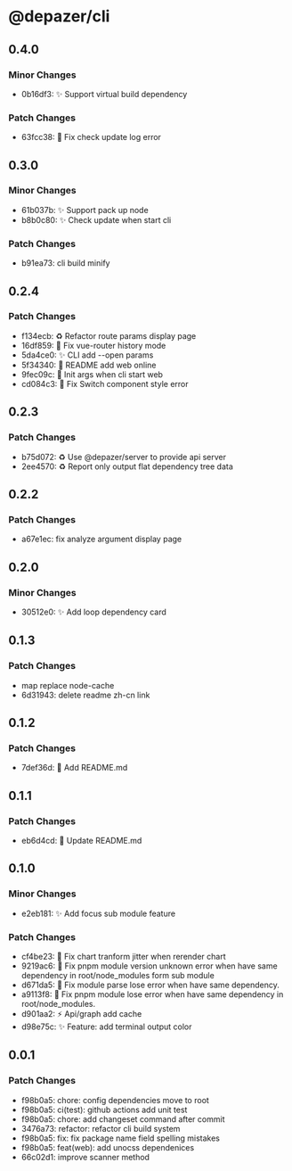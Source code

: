 # @depazer/cli

## 0.4.0

### Minor Changes

- 0b16df3: ✨ Support virtual build dependency

### Patch Changes

- 63fcc38: 🐛 Fix check update log error

## 0.3.0

### Minor Changes

- 61b037b: ✨ Support pack up node
- b8b0c80: ✨ Check update when start cli

### Patch Changes

- b91ea73: cli build minify

## 0.2.4

### Patch Changes

- f134ecb: ♻️ Refactor route params display page
- 16df859: 🐛 Fix vue-router history mode
- 5da4ce0: ✨ CLI add --open params
- 5f34340: 📄 README add web online
- 9fec09c: 🐛 Init args when cli start web
- cd084c3: 🐛 Fix Switch component style error

## 0.2.3

### Patch Changes

- b75d072: ♻️ Use @depazer/server to provide api server
- 2ee4570: ♻️ Report only output flat dependency tree data

## 0.2.2

### Patch Changes

- a67e1ec: fix analyze argument display page

## 0.2.0

### Minor Changes

- 30512e0: ✨ Add loop dependency card

## 0.1.3

### Patch Changes

- map replace node-cache
- 6d31943: delete readme zh-cn link

## 0.1.2

### Patch Changes

- 7def36d: 📄 Add README.md

## 0.1.1

### Patch Changes

- eb6d4cd: 📄 Update README.md

## 0.1.0

### Minor Changes

- e2eb181: ✨ Add focus sub module feature

### Patch Changes

- cf4be23: 🐛 Fix chart tranform jitter when rerender chart
- 9219ac6: 🐛 Fix pnpm module version unknown error when have same dependency in root/node_modules form sub module
- d671da5: 🐛 Fix module parse lose error when have same dependency.
- a9113f8: 🐛 Fix pnpm module lose error when have same dependency in root/node_modules.
- d901aa2: ⚡ Api/graph add cache
- d98e75c: ✨ Feature: add terminal output color

## 0.0.1

### Patch Changes

- f98b0a5: chore: config dependencies move to root
- f98b0a5: ci(test): github actions add unit test
- f98b0a5: chore: add changeset command after commit
- 3476a73: refactor: refactor cli build system
- f98b0a5: fix: fix package name field spelling mistakes
- f98b0a5: feat(web): add unocss dependenices
- 66c02d1: improve scanner method
